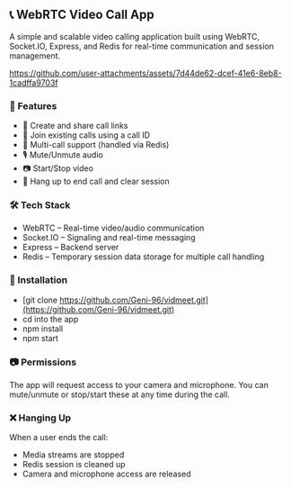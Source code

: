 ## 📞 WebRTC Video Call App
A simple and scalable video calling application built using WebRTC, Socket.IO, Express, and Redis for real-time communication and session management.

https://github.com/user-attachments/assets/7d44de62-dcef-41e6-8eb8-1cadffa9703f


### 🚀 Features
- 🔗 Create and share call links
- 🔐 Join existing calls using a call ID
- 🧠 Multi-call support (handled via Redis)
- 🎙️ Mute/Unmute audio
- 📷 Start/Stop video
- 📴 Hang up to end call and clear session

### 🛠️ Tech Stack

- WebRTC – Real-time video/audio communication
- Socket.IO – Signaling and real-time messaging
- Express – Backend server
- Redis – Temporary session data storage for multiple call handling

### 🧰 Installation
- [git clone https://github.com/Geni-96/vidmeet.git](https://github.com/Geni-96/vidmeet.git)
- cd into the app
- npm install
- npm start

### 📷 Permissions

The app will request access to your camera and microphone. You can mute/unmute or stop/start these at any time during the call.

### ❌ Hanging Up

When a user ends the call:

- Media streams are stopped
- Redis session is cleaned up
- Camera and microphone access are released



